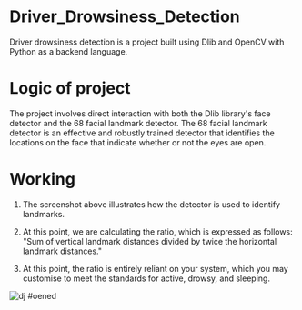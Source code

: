 # Driver_Drowsiness_Detection
Driver drowsiness detection is a project built using Dlib and OpenCV with Python as a backend language.

# Logic of project
The project involves direct interaction with both the Dlib library's face detector and the 68 facial landmark detector. The 68 facial landmark detector is an effective and robustly trained detector that identifies the locations on the face that indicate whether or not the eyes are open.

# Working
1) The screenshot above illustrates how the detector is used to identify landmarks.
 
2) At this point, we are calculating the ratio, which is expressed as follows: "Sum of vertical landmark distances divided by twice the horizontal landmark distances."
 
3) At this point, the ratio is entirely reliant on your system, which you may customise to meet the standards for active, drowsy, and sleeping.



![dj](https://github.com/captainaj7/Driver_Drowsiness_Detection/assets/91454482/241486f9-bf56-49d0-a329-8aabd63f7a93)  #oened



